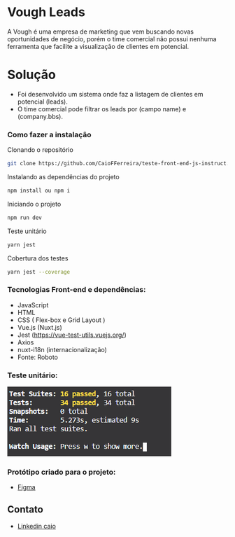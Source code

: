 # Vough Leads
A Vough é uma empresa de marketing que vem buscando novas oportunidades de negócio, porém o time comercial não possui nenhuma ferramenta que facilite a visualização de clientes em potencial.

# Solução
- Foi desenvolvido um sistema onde faz a listagem de clientes em potencial (leads).
- O time comercial pode filtrar os leads por (campo name) e (company.bbs).


### Como fazer a instalação
Clonando o repositório
```sh
git clone https://github.com/CaioFFerreira/teste-front-end-js-instruct.git
```

Instalando as dependências do projeto
```sh
npm install ou npm i
```

Iniciando o projeto
```sh
npm run dev
```

Teste unitário
```sh
yarn jest
```

Cobertura dos testes
```sh
yarn jest --coverage
```

### Tecnologias Front-end e dependências:
- JavaScript
- HTML
- CSS ( Flex-box e Grid Layout )
- Vue.js (Nuxt.js)
- Jest (https://vue-test-utils.vuejs.org/)
- Axios
- nuxt-i18n (internacionalização)
- Fonte: Roboto

### Teste unitário:
![Teste](https://github.com/CaioFFerreira/teste-front-end-js-instruct/blob/master/assets/images/testes.PNG)

### Protótipo criado para o projeto:
- [Figma](https://www.figma.com/file/ThFbOmnzVioRELBTgpdo5d/UI-Instruct---teste-front-end)

Contato
----
- [Linkedin caio](https://www.linkedin.com/in/caio-fabio-duarte-ferreira/)
